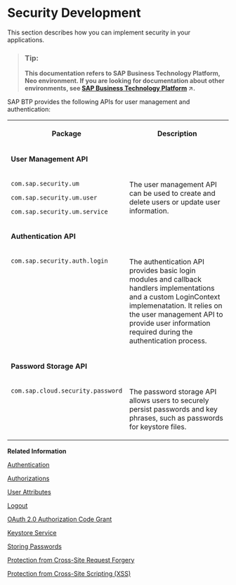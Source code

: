 <!-- loio6fafbaa9508e4a0a94b1f7369efe03c2 -->

# Security Development

This section describes how you can implement security in your applications.

> ### Tip:  
> **This documentation refers to SAP Business Technology Platform, Neo environment. If you are looking for documentation about other environments, see [SAP Business Technology Platform](https://help.sap.com/viewer/65de2977205c403bbc107264b8eccf4b/Cloud/en-US/6a2c1ab5a31b4ed9a2ce17a5329e1dd8.html "SAP Business Technology Platform (SAP BTP) is an integrated offering comprised of four technology portfolios: database and data management, application development and integration, analytics, and intelligent technologies. The platform offers users the ability to turn data into business value, compose end-to-end business processes, and build and extend SAP applications quickly.") :arrow_upper_right:.**

SAP BTP provides the following APIs for user management and authentication:


<table>
<tr>
<th valign="top">

Package



</th>
<th valign="top">

Description



</th>
</tr>
<tr>
<td valign="top">

**User Management API**



</td>
<td valign="top">

 



</td>
</tr>
<tr>
<td valign="top">

`com.sap.security.um`

`com.sap.security.um.user` 

`com.sap.security.um.service`



</td>
<td valign="top">

The user management API can be used to create and delete users or update user information.



</td>
</tr>
<tr>
<td valign="top">

**Authentication API**



</td>
<td valign="top">

 



</td>
</tr>
<tr>
<td valign="top">

 `com.sap.security.auth.login` 



</td>
<td valign="top">

The authentication API provides basic login modules and callback handlers implementations and a custom LoginContext implemenatation. It relies on the user management API to provide user information required during the authentication process.



</td>
</tr>
<tr>
<td valign="top">

**Password Storage API**



</td>
<td valign="top">

 



</td>
</tr>
<tr>
<td valign="top">

 `com.sap.cloud.security.password` 



</td>
<td valign="top">

The password storage API allows users to securely persist passwords and key phrases, such as passwords for keystore files.



</td>
</tr>
<tr>
</tr>
<tr>
</tr>
</table>

**Related Information**  


[Authentication](authentication-e637f62.md#loioe637f62abb571014857cb0232adc43a7 "In the Neo environment, enable user authentication for access to your applications.")

[Authorizations](authorizations-85a19f0.md "")

[User Attributes](user-attributes-9e2e0d7.md "You can access user attributes using the User Management Java API (com.sap.security.um.user). It can be used to get and create users or to read and update their information.")

[Logout](logout-2eebf76.md "This topic describes how to enable users to log out from your applications.")

[OAuth 2.0 Authorization Code Grant](oauth-2-0-authorization-code-grant-b7b5893.md "Use OAuth 2.0 service in the Neo environment of SAP BTP to enable your cloud applications for authorization code grant flow. Authorization code grant is one of the basic flows specified in the OAuth 2.0 protocol.")

[Keystore Service](keystore-service-a18327e.md "The Keystore Service provides a repository for cryptographic keys and certificates to the applications in the Neo environment of SAP BTP.")

[Storing Passwords](storing-passwords-244dbc2.md)

[Protection from Cross-Site Request Forgery](protection-from-cross-site-request-forgery-1f5f34e.md "")

[Protection from Cross-Site Scripting \(XSS\)](protection-from-cross-site-scripting-xss-e643316.md "This document describes how to protect SAP BTP applications from XSS attacks.")

